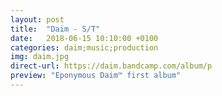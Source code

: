 ```yaml
---
layout: post
title:  "Daim - S/T"
date:   2018-06-15 10:10:00 +0100
categories: daim;music;production
img: daim.jpg
direct-url: https://daim.bandcamp.com/album/p
preview: "Eponymous Daim™ first album"
---
```



